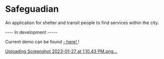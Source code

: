 # Safeguadian
An application for shelter and transit people to find services within the city.

---- In development -----

Current demo can be found <a href="https://alexannmill.github.io/safeguardian/" target="_blank" > - here! <a/>!


[Uploading Screenshot 2023-01-27 at 1.10.43 PM.png…]()
